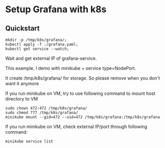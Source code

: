 # Setup Grafana with k8s

## Quickstart

```
mkdir -p /tmp/k8s/grafana/;
kubectl apply -f ./grafana.yaml;
kubectl get service --watch;
```

Wait and get external IP of grafana-service.

This example, I demo with minikube + service type=NodePort.

It create /tmp/k8s/grafana/ for storage. So please remove when you don't want it anymore

If you run minikube on VM, try to use following command to mount host directory to VM

```
sudo chown 472:472 /tmp/k8s/grafana/
sudo chmod 777 /tmp/k8s/grafana/
minikube mount --gid=472 --uid=472 /tmp/k8s/grafana:/tmp/k8s/grafana
```

If you run minikube on VM, check external IP/port through following command:

```
minikube service list
```
